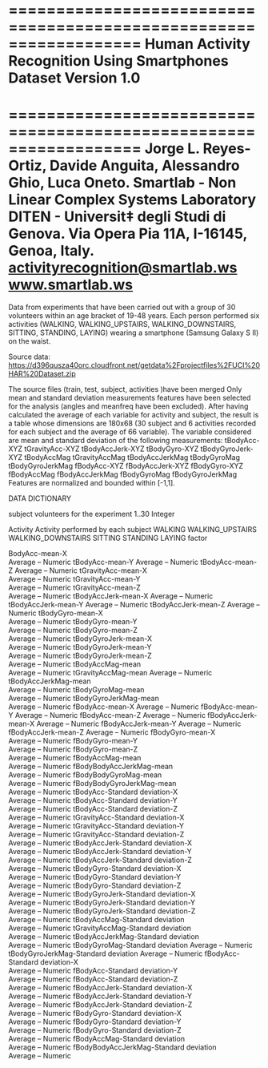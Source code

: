 
==================================================================
Human Activity Recognition Using Smartphones Dataset
Version 1.0
==================================================================
==================================================================
Jorge L. Reyes-Ortiz, Davide Anguita, Alessandro Ghio, Luca Oneto.
Smartlab - Non Linear Complex Systems Laboratory
DITEN - Universit‡ degli Studi di Genova.
Via Opera Pia 11A, I-16145, Genoa, Italy.
activityrecognition@smartlab.ws
www.smartlab.ws
==================================================================
Data from experiments that have been carried out with a group of 30 volunteers within an age bracket of 19-48 years. Each person performed six activities (WALKING, WALKING_UPSTAIRS, WALKING_DOWNSTAIRS, SITTING, STANDING, LAYING) wearing a smartphone (Samsung Galaxy S II) on the waist.

Source data:
https://d396qusza40orc.cloudfront.net/getdata%2Fprojectfiles%2FUCI%20HAR%20Dataset.zip 


The source files (train, test, subject, activities )have been merged
Only mean and standard deviation measurements features have been selected for the analysis (angles and meanfreq have been excluded). 
After having calculated the average of each variable for activity and subject, the result is a table whose dimensions are 180x68 (30 subject and 6 activities recorded for each subject and the average of 66 variable). The variable considered are mean and standard deviation of the following measurements:
tBodyAcc-XYZ
tGravityAcc-XYZ
tBodyAccJerk-XYZ
tBodyGyro-XYZ
tBodyGyroJerk-XYZ
tBodyAccMag
tGravityAccMag
tBodyAccJerkMag
tBodyGyroMag
tBodyGyroJerkMag
fBodyAcc-XYZ
fBodyAccJerk-XYZ
fBodyGyro-XYZ
fBodyAccMag
fBodyAccJerkMag
fBodyGyroMag
fBodyGyroJerkMag 
Features are normalized and bounded within [-1,1].


DATA DICTIONARY


subject
    volunteers for the experiment
	1..30 Integer           

Activity
    Activity performed by each subject
	WALKING
	WALKING_UPSTAIRS 
	WALKING_DOWNSTAIRS 
	SITTING 
	STANDING 
	LAYING    factor

BodyAcc-mean-X	
	Average – Numeric
tBodyAcc-mean-Y	
	Average – Numeric
tBodyAcc-mean-Z	
	Average – Numeric
tGravityAcc-mean-X	
	Average – Numeric
tGravityAcc-mean-Y	
	Average – Numeric
tGravityAcc-mean-Z	
	Average – Numeric
tBodyAccJerk-mean-X	
	Average – Numeric
tBodyAccJerk-mean-Y	
	Average – Numeric
tBodyAccJerk-mean-Z	
	Average – Numeric
tBodyGyro-mean-X	
	Average – Numeric
tBodyGyro-mean-Y	
	Average – Numeric
tBodyGyro-mean-Z	
	Average – Numeric
tBodyGyroJerk-mean-X	
	Average – Numeric
tBodyGyroJerk-mean-Y	
	Average – Numeric
tBodyGyroJerk-mean-Z	
	Average – Numeric
tBodyAccMag-mean	
	Average – Numeric
tGravityAccMag-mean	
	Average – Numeric
tBodyAccJerkMag-mean	
	Average – Numeric
tBodyGyroMag-mean	
	Average – Numeric
tBodyGyroJerkMag-mean	
	Average – Numeric
fBodyAcc-mean-X	
	Average – Numeric
fBodyAcc-mean-Y	
	Average – Numeric
fBodyAcc-mean-Z	
	Average – Numeric
fBodyAccJerk-mean-X	
	Average – Numeric
fBodyAccJerk-mean-Y	
	Average – Numeric
fBodyAccJerk-mean-Z	
	Average – Numeric
fBodyGyro-mean-X	
	Average – Numeric
fBodyGyro-mean-Y	
	Average – Numeric
fBodyGyro-mean-Z	
	Average – Numeric
fBodyAccMag-mean	
	Average – Numeric
fBodyBodyAccJerkMag-mean	
	Average – Numeric
fBodyBodyGyroMag-mean	
	Average – Numeric
fBodyBodyGyroJerkMag-mean	
	Average – Numeric
tBodyAcc-Standard deviation-X	
	Average – Numeric
tBodyAcc-Standard deviation-Y	
	Average – Numeric
tBodyAcc-Standard deviation-Z	
	Average – Numeric
tGravityAcc-Standard deviation-X	
	Average – Numeric
tGravityAcc-Standard deviation-Y	
	Average – Numeric
tGravityAcc-Standard deviation-Z	
	Average – Numeric
tBodyAccJerk-Standard deviation-X	
	Average – Numeric
tBodyAccJerk-Standard deviation-Y	
	Average – Numeric
tBodyAccJerk-Standard deviation-Z	
	Average – Numeric
tBodyGyro-Standard deviation-X	
	Average – Numeric
tBodyGyro-Standard deviation-Y	
	Average – Numeric
tBodyGyro-Standard deviation-Z	
	Average – Numeric
tBodyGyroJerk-Standard deviation-X	
	Average – Numeric
tBodyGyroJerk-Standard deviation-Y	
	Average – Numeric
tBodyGyroJerk-Standard deviation-Z	
	Average – Numeric
tBodyAccMag-Standard deviation	
	Average – Numeric
tGravityAccMag-Standard deviation	
	Average – Numeric
tBodyAccJerkMag-Standard deviation	
	Average – Numeric
tBodyGyroMag-Standard deviation	
	Average – Numeric
tBodyGyroJerkMag-Standard deviation	
	Average – Numeric
fBodyAcc-Standard deviation-X	
	Average – Numeric
fBodyAcc-Standard deviation-Y	
	Average – Numeric
fBodyAcc-Standard deviation-Z	
	Average – Numeric
fBodyAccJerk-Standard deviation-X	
	Average – Numeric
fBodyAccJerk-Standard deviation-Y	
	Average – Numeric
fBodyAccJerk-Standard deviation-Z	
	Average – Numeric
fBodyGyro-Standard deviation-X	
	Average – Numeric
fBodyGyro-Standard deviation-Y	
	Average – Numeric
fBodyGyro-Standard deviation-Z	
	Average – Numeric
fBodyAccMag-Standard deviation	
	Average – Numeric
fBodyBodyAccJerkMag-Standard deviation	
	Average – Numeric
